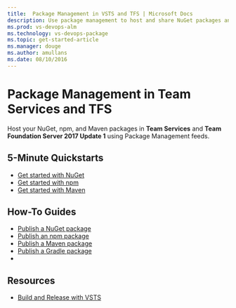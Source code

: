 ```yaml
---
title:  Package Management in VSTS and TFS | Microsoft Docs   
description: Use package management to host and share NuGet packages and npm modules with Visual Studio Team Services or Team Foundation Server
ms.prod: vs-devops-alm
ms.technology: vs-devops-package
ms.topic: get-started-article
ms.manager: douge
ms.author: amullans
ms.date: 08/10/2016
---
```


# Package Management in Team Services and TFS

Host your NuGet, npm, and Maven packages in **Team Services** and **Team Foundation Server 2017 Update 1** using Package Management feeds. 

## 5-Minute Quickstarts 

- [Get started with NuGet](get-started-nuget.md)  
- [Get started with npm](get-started-npm.md)   
- [Get started with Maven](get-started-maven.md)  

## How-To Guides

- [Publish a NuGet package]()
- [Publish an npm package]()
- [Publish a Maven package]()
- [Publish a Gradle package]()
- 

## Resources

- [Build and Release with VSTS](/vsts/build-release/index.md)


